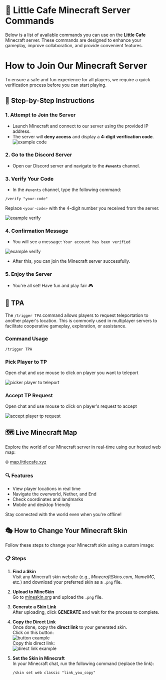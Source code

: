 
# 🧾 Little Cafe Minecraft Server Commands

Below is a list of available commands you can use on the **Little Cafe** Minecraft server. These commands are designed to enhance your gameplay, improve collaboration, and provide convenient features.

# How to Join Our Minecraft Server

To ensure a safe and fun experience for all players, we require a quick verification process before you can start playing.

## 🧩 Step-by-Step Instructions

### 1. Attempt to Join the Server
- Launch Minecraft and connect to our server using the provided IP address.
- The server will **deny access** and display a **4-digit verification code**.
 ![example code](https://i.imgur.com/QOAISuj.png)

### 2. Go to the Discord Server
- Open our Discord server and navigate to the **`#events`** channel.

### 3. Verify Your Code
- In the `#events` channel, type the following command:
```
/verify "your-code"
```
Replace `<your-code>` with the 4-digit number you received from the server.

![example verify](https://i.imgur.com/O13sHUz.png)

### 4. Confirmation Message
- You will see a message:
`Your account has been verified`

![example verify](https://i.imgur.com/xoxpbXB.png)
- After this, you can join the Minecraft server successfully.

### 5. Enjoy the Server
- You're all set! Have fun and play fair 🎮

## 📌 TPA

The `/trigger TPA` command allows players to request teleportation to another player's location. This is commonly used in multiplayer servers to facilitate cooperative gameplay, exploration, or assistance.

### Command Usage

    /trigger TPA
### Pick Player to TP
Open chat and use mouse to click on player you want to teleport

![picker player to teleport](https://i.imgur.com/VLSSlkP.png)
### Accept TP Request
Open chat and use mouse to click on player's request to accept

![accept player tp request](https://i.imgur.com/IunqHq8.png)

## 🗺️ Live Minecraft Map

Explore the world of our Minecraft server in real-time using our hosted web map:

🌐 [map.littlecafe.xyz](https://map.littlecafe.xyz/)

### 🔍 Features
- View player locations in real time
- Navigate the overworld, Nether, and End
- Check coordinates and landmarks
- Mobile and desktop friendly

Stay connected with the world even when you're offline!

## 🎭 How to Change Your Minecraft Skin

Follow these steps to change your Minecraft skin using a custom image:

### 📋 Steps

1. **Find a Skin**  
   Visit any Minecraft skin website (e.g., *MinecraftSkins.com*, *NameMC*, etc.) and download your preferred skin as a `.png` file.

2. **Upload to MineSkin**  
   Go to [mineskin.org](https://mineskin.org/) and upload the `.png` file.

3. **Generate a Skin Link**  
After uploading, click **GENERATE** and wait for the process to complete.

5. **Copy the Direct Link**  
Once done, copy the **direct link** to your generated skin.<br>
Click on this button:<br>
![button example](https://i.imgur.com/zyWncA6.png)<br>
Copy this direct link:<br>
![direct link example](https://i.imgur.com/tcw7Sef.png)
6. **Set the Skin in Minecraft**  
   In your Minecraft chat, run the following command (replace the link):
   ```plaintext
   /skin set web classic "link_you_copy"
